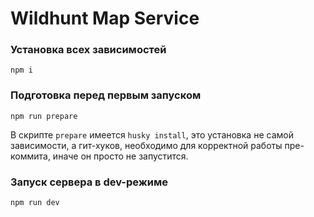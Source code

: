 # Wildhunt Map Service

### Установка всех зависимостей

```
npm i
```

### Подготовка перед первым запуском

```
npm run prepare
```

В скрипте `prepare` имеется `husky install`, это установка не самой зависимости, а гит-хуков,
необходимо для корректной работы пре-коммита, иначе он просто не запустится.

### Запуск сервера в dev-режиме

```
npm run dev
```
